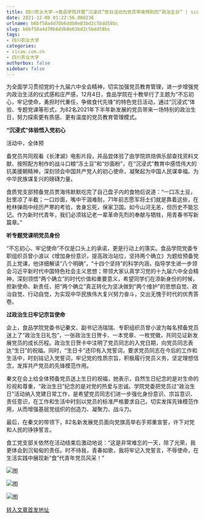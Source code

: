 ```yaml
---
title: 四川农业大学->食品学院开展“沉浸式”党日活动为党员带来特别的“政治生日” | sicau.com.cn
date: 2021-12-08 01:22:56.880236
urlname: b6bf58a4d70b6ddb8e03bd2c5bdd58bc
slug: b6bf58a4d70b6ddb8e03bd2c5bdd58bc
tags: 
- 四川农业大学
categories:
- sicau.com.cn
- 四川农业大学
authorbox: false
sidebar: false
---
```

为全面学习贯彻党的十九届六中全会精神，切实加强党员教育管理，进一步增强党内政治生活的仪式感和庄严感，12月4日，食品学院在十教举行了主题为“不忘初心，牢记使命，勇担时代重任，争做食代先锋”的特色党日活动，通过“沉浸式”体验、专题党课等形式，为82名2021年下半年新发展的党员带来一场特别的政治生日，努力探索更有质感、更有温度的党员教育管理模式。

**“沉浸式”体验悟入党初心**

活动中，全体预
<!--more-->
备党员共同观看《长津湖》电影片段，并品尝体验了由学院烘焙俱乐部查找资料文献、按照配方制作的战斗口粮“冻土豆”和“炒面粉”，在“沉浸式”教育中感悟伟大的抗美援朝精神，深刻领会中国共产党人的初心使命，凝聚起为中国人民谋幸福、为中华民族谋复兴的磅礴力量。

食质党支部预备党员贾海伟默默吃完了自己盘子内的食物后说道：“一口冻土豆，肚里凉了半截；一口炒面，嘴中干涸难耐，71年前志愿军将士们就是靠着这些，在枪林弹雨中经历严寒的考验，舍身忘死，保家卫国。如今山河无恙，但历史不能忘记。作为新时代青年，我们必须铭记老一辈革命先烈的奉献与牺牲，用青春书写新篇章。”

**听专题党课明党员身份**

“不忘初心、牢记使命”不仅是口头上的承诺，更是行动上的落实。食品学院党委专职组织员曾小波以《增加身份意识，提高政治站位，坚持两个确立》为题给预备党员上党课，他详细解读“八个明确”，“十四个坚持”的科学内涵，指导学生进一步领会习近平新时代中国特色社会主义思想；带领大家认真学习党的十九届六中全会精神，深刻领悟“两个确立”的时代价值和重要意义，希望同学们在添新身份的时候，担新使命、新责任，把“两个确立”真正转化为坚决做到“两个维护”的思想自觉、政治自觉、行动自觉，为实现中华民族伟大复兴努力奋斗，交出无愧于时代的优秀答卷。

**过政治生日牢记宗旨使命**

会上，食品学院党委书记秦文、副书记汤瑞瑞、专职组织员曾小波为每名预备党员送上了“政治生日礼包”，一张政治生日贺卡、一本党章、一枚党徽，共同见证新发展党员的成长历程。政治生日贺卡中注明了党员同志的入党日期，向党员同志表达“生日”的祝福。同时，“生日卡”还印有入党誓词，要求党员同志在今后的工作和生活中，时刻铭记入党誓词，牢记党的性质宗旨，积极履行党员义务，坚定理想信念，发挥共产党员的先锋模范作用。

秦文在会上给全体预备党员送上生日的祝福，她表示，自然生日纪念的是对生命的珍视和尊重，“政治生日”纪念的是对党的热爱与忠诚。学院党委把党员过“政治生日”活动纳入党建日常工作，是希望党员同志们进一步强化身份意识、宗旨意识、责任意识，在工作和生活中时刻以党员的标准严格要求自己，切实发挥先锋模范作用，从而增强基层党组织的创造力、凝聚力、战斗力。

最后，在秦文的带领下，82名新发展党员面向党旗高举右手郑重宣誓，许下对党和人民的铮铮誓言。

食工党支部关依然在活动结束后激动地说：“这是非常难忘的一天，除了光荣，我更体会到沉甸甸的责任。时不待我，青春如歌，我将牢记入党誓言，不辱使命，在生活实践中展现新“食”代青年党员风采！”

![图](https://news.sicau.edu.cn/__local/0/91/2A/7CEA5D4A57163AF32CE6D530AA5_DDECB77D_1980F.png)

![图](https://news.sicau.edu.cn/__local/4/3A/9D/198A2A70FCF5A4A589F14C5C7D4_E62F108A_195F0.png)

![图](https://news.sicau.edu.cn/__local/A/82/FE/5031A478C3B2121642F64E141AB_1D8DEDCE_B2666.png)

[转入文章首发地址](https://news.sicau.edu.cn/info/1078/65884.htm)